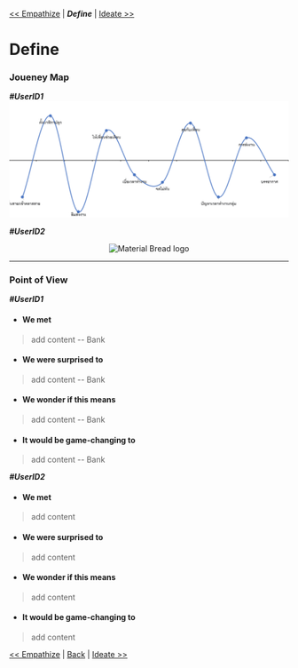  [<< Empathize](Empathize.md) | ***Define***  | [ Ideate >>](Ideate.md) 
# Define 

### Joueney Map
 ***#UserID1***
 ![](assets/INT100-Jouney_Map-004.gif)
 
 ***#UserID2***
 <div align="center">  
    <img width="70%" src="https://dummyimage.com/600x400/000/708c8c.png&text=Design+Thinking" alt="Material Bread logo">
</div>

----

### Point of View
 ***#UserID1***
 - #### We met 
 > add content -- Bank
  - #### We were surprised to 
 > add content  -- Bank
 - #### We wonder if this means 
 > add content  -- Bank
 -  #### It would be game-changing to
 > add content  -- Bank
 
  ***#UserID2***
 - #### We met 
 > add content
 -  #### We were surprised to 
 > add content
 - #### We wonder if this means 
 > add content
  - #### It would be game-changing to
 > add content


 [<< Empathize](Empathize.md) | [Back](README.md)  | [ Ideate >>](Ideate.md) 

